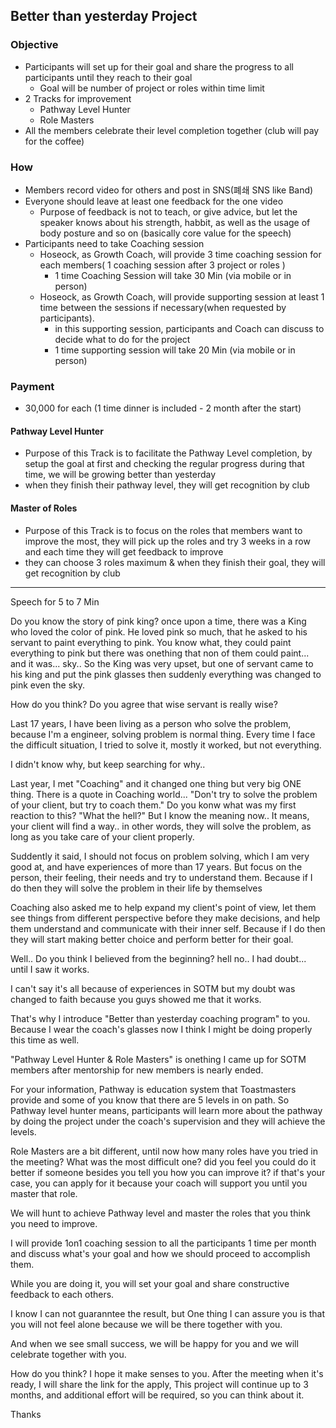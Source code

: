 ## Better than yesterday Project

### Objective
* Participants will set up for their goal and share the progress to all participants until they reach to their goal
  * Goal will be number of project or roles within time limit 
* 2 Tracks for improvement
  * Pathway Level Hunter
  * Role Masters
* All the members celebrate their level completion together (club will pay for the coffee)

### How 
* Members record video for others and post in SNS(폐쇄 SNS like Band)
* Everyone should leave at least one feedback for the one video
  * Purpose of feedback is not to teach, or give advice, but let the speaker knows about his strength, habbit, as well as the usage of body posture and so on (basically core value for the speech)  
* Participants need to take Coaching session
  * Hoseock, as Growth Coach, will provide 3 time coaching session for each members( 1 coaching session after 3 project or roles )
    * 1 time Coaching Session will take 30 Min (via mobile or in person)
  * Hoseock, as Growth Coach, will provide supporting session at least 1 time between the sessions if necessary(when requested by participants).
    * in this supporting session, participants and Coach can discuss to decide what to do for the project
    * 1 time supporting session will take 20 Min (via mobile or in person) 

### Payment
 * 30,000 for each (1 time dinner is included - 2 month after the start)

#### Pathway Level Hunter
* Purpose of this Track is to facilitate the Pathway Level completion, by setup the goal at first and checking the regular progress during that time, we will be growing better than yesterday
* when they finish their pathway level, they will get recognition by club 


#### Master of Roles
* Purpose of this Track is to focus on the roles that members want to improve the most, they will pick up the roles and try 3 weeks in a row and each time they will get feedback to improve
* they can choose 3 roles maximum & when they finish their goal, they will get recognition by club 


----

Speech for 5 to 7 Min

Do you know the story of pink king? once upon a time, there was a King who loved the color of pink. He loved pink so much, that he asked to his servant to paint everything to pink.
You know what, they could paint everything to pink but there was onething that non of them could paint... and it was... sky..
So the King was very upset, but one of servant came to his king and put the pink glasses then suddenly everything was changed to pink even the sky.

How do you think? Do you agree that wise servant is really wise?

Last 17 years, I have been living as a person who solve the problem, because I'm a engineer, solving problem is normal thing.
Every time I face the difficult situation, I tried to solve it, mostly it worked, but not everything. 

I didn't know why, but keep searching for why..

Last year, I met "Coaching" and it changed one thing but very big ONE thing.
There is a quote in Coaching world...
"Don't try to solve the problem of your client, but try to coach them." Do you konw what was my first reaction to this? "What the hell?"
But I know the meaning now.. It means, your client will find a way.. in other words, they will solve the problem, as long as you take care of your client properly.

Suddently it said, I should not focus on problem solving, which I am very good at, and have experiences of more than 17 years. But focus on the person, their feeling, their needs and try to understand them.
Because if I do then they will solve the problem in their life by themselves

Coaching also asked me to help expand my client's point of view, let them see things from different perspective before they make decisions, and help them understand and communicate with their inner self.
Because if I do then they will start making better choice and perform better for their goal.

Well.. Do you think I believed from the beginning? hell no.. I had doubt... until I saw it works.

I can't say it's all because of experiences in SOTM but my doubt was changed to faith because you guys showed me that it works.

That's why I introduce "Better than yesterday coaching program" to you. Because I wear the coach's glasses now I think I might be doing properly this time as well.

"Pathway Level Hunter & Role Masters" is onething I came up for SOTM members after mentorship for new members is nearly ended.

For your information, Pathway is education system that Toastmasters provide and some of you know that there are 5 levels in on path. So Pathway level hunter means, participants will learn more about the
pathway by doing the project under the coach's supervision and they will achieve the levels.

Role Masters are a bit different, until now how many roles have you tried in the meeting? What was the most difficult one? did you feel you could do it better if someone besides you tell you how you can improve it?
if that's your case, you can apply for it because your coach will support you until you master that role. 

We will hunt to achieve Pathway level and master the roles that you think you need to improve. 

I will provide 1on1 coaching session to all the participants 1 time per month and discuss what's your goal and how we should proceed to accomplish them. 

While you are doing it, you will set your goal and share constructive feedback to each others.

I know I can not guaranntee the result, but One thing I can assure you is that you will not feel alone because we will be there together with you.

And when we see small success, we will be happy for you and we will celebrate together with you.

How do you think? I hope it make senses to you. After the meeting when it's ready, I will share the link for the apply, This project will continue up to 3 months, and additional effort will be required, so you can think about it.

Thanks







